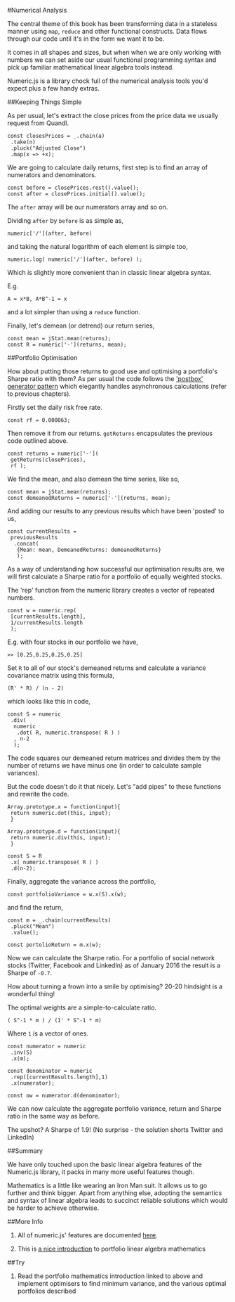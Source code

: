 #Numerical Analysis

The central theme of this book has been transforming data in a stateless manner using `map`, `reduce` and other functional constructs. Data flows through our code until it's in the form we want it to be.

It comes in all shapes and sizes, but when when we are only working with numbers we can set aside our usual functional programming syntax and pick up familiar mathematical linear algebra tools instead.

Numeric.js is a library chock full of the numerical analysis tools you'd expect plus a few handy extras.

##Keeping Things Simple

As per usual, let's extract the close prices from the price data we usually request from Quandl.

~~~~~~~~
const closesPrices = _.chain(a)
 .take(n)
 .pluck("Adjusted Close")
 .map(x => +x);
~~~~~~~~

We are going to calculate daily returns, first step is to find an array of numerators and denominators.

~~~~~~~~
const before = closePrices.rest().value();
const after = closePrices.initial().value();
~~~~~~~~

The `after` array will be our numerators array and so on.

Dividing `after` by `before` is as simple as,

~~~~~~~~
numeric['/'](after, before)
~~~~~~~~

and taking the natural logarithm of each element is simple too,

~~~~~~~~
numeric.log( numeric['/'](after, before) );
~~~~~~~~

Which is slightly more convenient than in classic linear algebra syntax.

E.g.

~~~~~~~~
A = x*B, A*B^-1 = x
~~~~~~~~

and a lot simpler than using a `reduce` function.

Finally, let's demean (or detrend) our return series,

~~~~~~~~
const mean = jStat.mean(returns);
const R = numeric['-'](returns, mean);
~~~~~~~~

##Portfolio Optimisation

How about putting those returns to good use and optimising a portfolio's Sharpe ratio with them? As per usual the code follows the ['postbox' generator pattern](http://blog.johnorford.com/2015/11/08/the-waiting-game/) which elegantly handles asynchronous calculations (refer to previous chapters).

Firstly set the daily risk free rate.

~~~~~~~~
const rf = 0.000063;
~~~~~~~~

Then remove it from our returns. `getReturns` encapsulates the previous code outlined above.

~~~~~~~~
const returns = numeric['-'](
 getReturns(closePrices),
 rf );
~~~~~~~~

We find the mean, and also demean the time series, like so,

~~~~~~~~
const mean = jStat.mean(returns);
const demeanedReturns = numeric['-'](returns, mean);
~~~~~~~~

And adding our results to any previous results which have been 'posted' to us,

~~~~~~~~
const currentResults = 
 previousResults
  .concat(
   {Mean: mean, DemeanedReturns: demeanedReturns}
   );
~~~~~~~~

As a way of understanding how successful our optimisation results are, we will first calculate a Sharpe ratio for a portfolio of equally weighted stocks.

The 'rep' function from the numeric library creates a vector of repeated numbers.

~~~~~~~~
const w = numeric.rep(
 [currentResults.length],
 1/currentResults.length
 );
~~~~~~~~

E.g. with four stocks in our portfolio we have,

~~~~~~~~
>> [0.25,0.25,0.25,0.25]
~~~~~~~~

Set `R` to all of our stock's demeaned returns and calculate a variance covariance matrix using this formula,

~~~~~~~~
(R' * R) / (n - 2)
~~~~~~~~

which looks like this in code,

~~~~~~~~
const S = numeric
 .div(
  numeric
   .dot( R, numeric.transpose( R ) )
  , n-2
  );
~~~~~~~~

The code squares our demeaned return matrices and divides them by the number of returns we have minus one (in order to calculate sample variances).

But the code doesn't do it that nicely. Let's "add pipes" to these functions and rewrite the code.

~~~~~~~~
Array.prototype.x = function(input){
 return numeric.dot(this, input);
 }
~~~~~~~~

~~~~~~~~
Array.prototype.d = function(input){
 return numeric.div(this, input);
 }
~~~~~~~~

~~~~~~~~
const S = R
 .x( numeric.transpose( R ) )
 .d(n-2);
~~~~~~~~

Finally, aggregate the variance across the portfolio,

~~~~~~~~
const portfolioVariance = w.x(S).x(w);
~~~~~~~~

and find the return,

~~~~~~~~
const m = _.chain(currentResults)
 .pluck("Mean")
 .value();
~~~~~~~~
~~~~~~~~
const portolioReturn = m.x(w);
~~~~~~~~

Now we can calculate the Sharpe ratio. For a portfolio of social network stocks (Twitter, Facebook and LinkedIn) as of January 2016 the result is a Sharpe of `-0.7`.

How about turning a frown into a smile by optimising? 20-20 hindsight is a wonderful thing!

The optimal weights are a simple-to-calculate ratio.

~~~~~~~~
( S^-1 * m ) / (1' * S^-1 * m)
~~~~~~~~

Where `1` is a vector of ones.

~~~~~~~~
const numerator = numeric
 .inv(S)
 .x(m);
~~~~~~~~
~~~~~~~~
const denominator = numeric
 .rep([currentResults.length],1)
 .x(numerator);
~~~~~~~~
~~~~~~~~
const ow = numerator.d(denominator);
~~~~~~~~

We can now calculate the aggregate portfolio variance, return and Sharpe ratio in the same way as before.

The upshot? A Sharpe of 1.9! (No surprise - the solution shorts Twitter and LinkedIn)

##Summary

We have only touched upon the basic linear algebra features of the Numeric.js library, it packs in many more useful features though.

Mathematics is a little like wearing an Iron Man suit. It allows us to go further and think bigger. Apart from anything else, adopting the semantics and syntax of linear algebra leads to succinct reliable solutions which would be harder to achieve otherwise.

##More Info

1) All of numeric.js' features are documented [here](http://www.numericjs.com/documentation.html).

2) This is [a nice introduction](http://faculty.washington.edu/ezivot/econ424/portfolioTheoryMatrix.pdf) to portfolio linear algebra mathematics

##Try

1) Read the portfolio mathematics introduction linked to above and implement optimisers to find minimum variance, and the various optimal portfolios described
